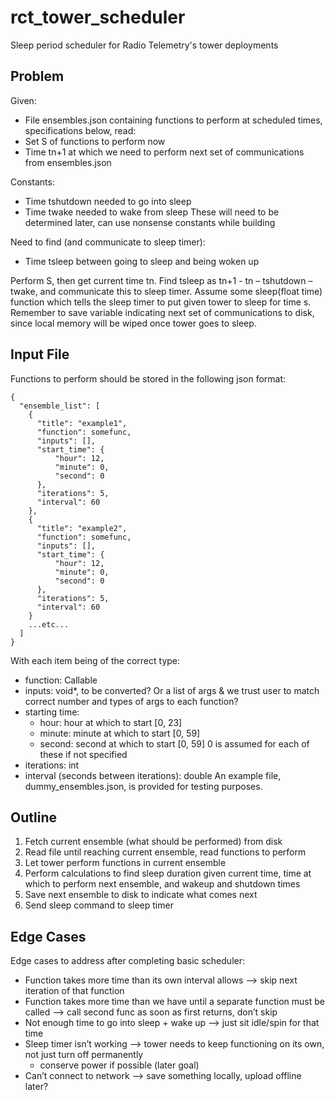 # rct_tower_scheduler
Sleep period scheduler for Radio Telemetry's tower deployments

## Problem
Given:
-	File ensembles.json containing functions to perform at scheduled times, specifications below, read:
  -	Set S of functions to perform now
  -	Time tn+1 at which we need to perform next set of communications from ensembles.json

Constants:
-	Time tshutdown needed to go into sleep
-	Time twake needed to wake from sleep
These will need to be determined later, can use nonsense constants while building

Need to find (and communicate to sleep timer):
-	Time tsleep between going to sleep and being woken up

Perform S, then get current time tn.
Find tsleep as tn+1 - tn – tshutdown – twake, and communicate this to sleep timer.
Assume some sleep(float time) function which tells the sleep timer to put given tower to sleep for time s.
Remember to save variable indicating next set of communications to disk, since local memory will be wiped once tower goes to sleep.

## Input File
Functions to perform should be stored in the following json format:
```
{
  "ensemble_list": [
    {
      "title": "example1",
      "function": somefunc,
      "inputs": [],
      "start_time": {
          "hour": 12,
          "minute": 0,
          "second": 0
      },
      "iterations": 5,
      "interval": 60
    },
    {
      "title": "example2",
      "function": somefunc,
      "inputs": [],
      "start_time": {
          "hour": 12,
          "minute": 0,
          "second": 0
      },
      "iterations": 5,
      "interval": 60
    }
    ...etc...
  ]
}
```
With each item being of the correct type:
- function: Callable
- inputs: void*, to be converted? Or a list of args & we trust user to match correct number and types of args to each function?
- starting time:
  - hour: hour at which to start [0, 23]
  - minute: minute at which to start [0, 59]
  - second: second at which to start [0, 59]
  0 is assumed for each of these if not specified
- iterations: int
- interval (seconds between iterations): double
An example file, dummy_ensembles.json, is provided for testing purposes.

## Outline
1.	Fetch current ensemble (what should be performed) from disk
2.	Read file until reaching current ensemble, read functions to perform
3.	Let tower perform functions in current ensemble
4.	Perform calculations to find sleep duration given current time, time at which to perform next ensemble, and wakeup and shutdown times
5.	Save next ensemble to disk to indicate what comes next
6.	Send sleep command to sleep timer

## Edge Cases
Edge cases to address after completing basic scheduler:
- Function takes more time than its own interval allows --> skip next iteration of that function
- Function takes more time than we have until a separate function must be called --> call second func as soon as first returns, don’t skip
- Not enough time to go into sleep + wake up --> just sit idle/spin for that time
- Sleep timer isn’t working --> tower needs to keep functioning on its own, not just turn off permanently
  - conserve power if possible (later goal)
- Can’t connect to network --> save something locally, upload offline later?
